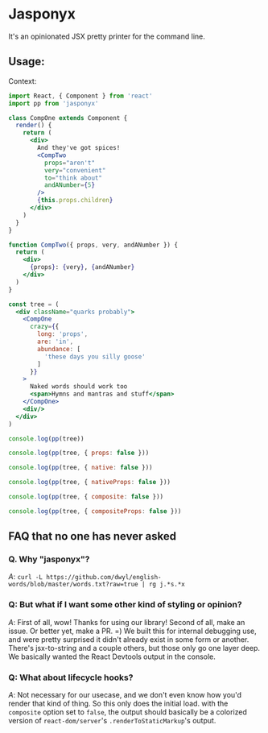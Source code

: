 # Jasponyx

It's an opinionated JSX pretty printer for the command line.

## Usage:

Context:

```jsx
import React, { Component } from 'react'
import pp from 'jasponyx'

class CompOne extends Component {
  render() {
    return (
      <div>
        And they've got spices!
        <CompTwo
          props="aren't"
          very="convenient"
          to="think about"
          andANumber={5}
        />
        {this.props.children}
      </div>
    )
  }
}

function CompTwo({ props, very, andANumber }) {
  return (
    <div>
      {props}: {very}, {andANumber}
    </div>
  )
}

const tree = (
  <div className="quarks probably">
    <CompOne
      crazy={{
        long: 'props',
        are: 'in',
        abundance: [
          'these days you silly goose'
        ]
      }}
    >
      Naked words should work too
      <span>Hymns and mantras and stuff</span>
    </CompOne>
    <div/>
  </div>
)
```

```jsx
console.log(pp(tree))
```

```jsx
console.log(pp(tree, { props: false }))
```

```jsx
console.log(pp(tree, { native: false }))
```

```jsx
console.log(pp(tree, { nativeProps: false }))
```

```jsx
console.log(pp(tree, { composite: false }))
```

```jsx
console.log(pp(tree, { compositeProps: false }))
```

## FAQ that no one has never asked

### Q. Why "jasponyx"?

*A*: `curl -L https://github.com/dwyl/english-words/blob/master/words.txt?raw=true | rg j.*s.*x`

### Q: But what if I want some other kind of styling or opinion?

*A*: First of all, wow! Thanks for using our library! Second of all, make an issue. Or better yet, make a PR. =) We built this for internal debugging use, and were pretty surprised it didn't already exist in some form or another. There's jsx-to-string and a couple others, but those only go one layer deep. We basically wanted the React Devtools output in the console.

### Q: What about lifecycle hooks?

*A*: Not necessary for our usecase, and we don't even know how you'd render that kind of thing. So this only does the initial load. with the `composite` option set to `false`, the output should basically be a colorized version of `react-dom/server`'s `.renderToStaticMarkup`'s output.
